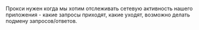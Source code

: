 Прокси нужен когда мы хотим отслеживать сетевую активность нашего приложения - какие запросы приходят, какие уходят, возможно делать подмену запросов/ответов.